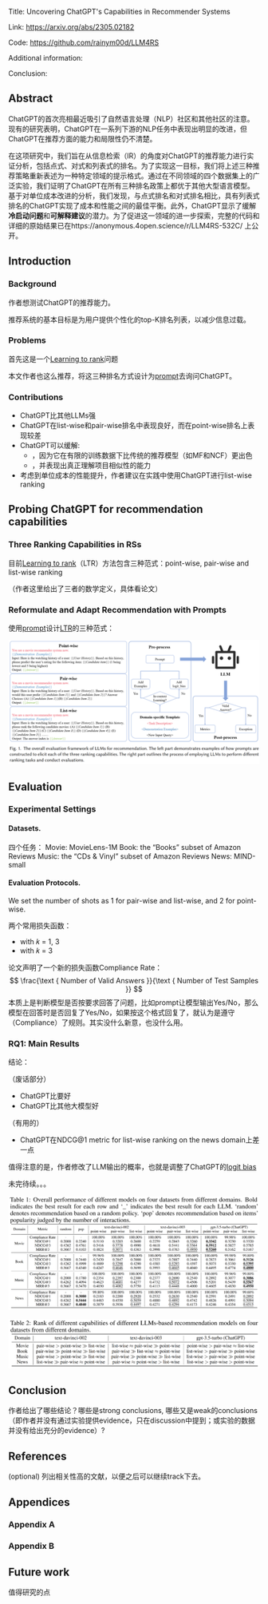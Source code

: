 Title: Uncovering ChatGPT's Capabilities in Recommender Systems

Link: https://arxiv.org/abs/2305.02182

Code: https://github.com/rainym00d/LLM4RS

Additional information: 

Conclusion: 


## Abstract

ChatGPT的首次亮相最近吸引了自然语言处理（NLP）社区和其他社区的注意。现有的研究表明，ChatGPT在一系列下游的NLP任务中表现出明显的改进，但ChatGPT在推荐方面的能力和局限性仍不清楚。

在这项研究中，我们旨在从信息检索（IR）的角度对ChatGPT的推荐能力进行实证分析，包括点式、对式和列表式的排名。为了实现这一目标，我们将上述三种推荐策略重新表述为一种特定领域的提示格式。通过在不同领域的四个数据集上的广泛实验，我们证明了ChatGPT在所有三种排名政策上都优于其他大型语言模型。基于对单位成本改进的分析，我们发现，与点式排名和对式排名相比，具有列表式排名的ChatGPT实现了成本和性能之间的最佳平衡。此外，ChatGPT显示了缓解**冷启动问题**和**可解释建议**的潜力。为了促进这一领域的进一步探索，完整的代码和详细的原始结果已在https://anonymous.4open.science/r/LLM4RS-532C/ 上公开。

## Introduction

### Background

作者想测试ChatGPT的推荐能力。

推荐系统的基本目标是为用户提供个性化的top-K排名列表，以减少信息过载。

### Problems

首先这是一个[Learning to rank](../../../../5.%20Information%20science/Information%20retrieval/Learning%20to%20rank.md)问题

本文作者也这么推荐，将这三种排名方式设计为[prompt](../../Large%20language%20model/Prompting.md)去询问ChatGPT。

### Contributions

- ChatGPT比其他LLMs强
- ChatGPT在list-wise和pair-wise排名中表现良好，而在point-wise排名上表现较差
- ChatGPT可以缓解:
	- [](../../../../5.%20Information%20science/Information%20filtering/Recommender%20system.md#^8ee569%7C%E5%86%B7%E5%90%AF%E5%8A%A8%E9%97%AE%E9%A2%98)，因为它在有限的训练数据下比传统的推荐模型（如MF和NCF）更出色
	- [](../../../../5.%20Information%20science/Information%20filtering/Recommender%20system.md#^fa35f7%7C%E5%8F%AF%E8%A7%A3%E9%87%8A%E6%80%A7%E9%97%AE%E9%A2%98)，并表现出真正理解项目相似性的能力
- 考虑到单位成本的性能提升，作者建议在实践中使用ChatGPT进行list-wise ranking

## Probing ChatGPT for recommendation capabilities

### Three Ranking Capabilities in RSs

目前[Learning to rank](../../../../5.%20Information%20science/Information%20retrieval/Learning%20to%20rank.md)（LTR）方法包含三种范式：point-wise, pair-wise and list-wise ranking

（作者这里给出了三者的数学定义，具体看论文）

### Reformulate and Adapt Recommendation with Prompts

使用[prompt](../../Large%20language%20model/Prompting.md)设计[LTR](../../../../5.%20Information%20science/Information%20retrieval/Learning%20to%20rank.md)的三种范式：

![Pasted image 20230516162335](../../../../Attachments/4.%20Artificial%20intelligence/3.%20Applications/Recommender%20system/+Papers/Uncovering%20ChatGPT's%20Capabilities%20in%20Recommender%20Systems/IMG-20240214165835700.png)

## Evaluation

### Experimental Settings

#### Datasets.

四个任务：
Movie: MovieLens-1M
Book: the “Books” subset of Amazon Reviews
Music: the “CDs & Vinyl” subset of Amazon Reviews
News: MIND-small

#### Evaluation Protocols.

We set the number of shots as 1 for pair-wise and list-wise, and 2 for point-wise.

两个常用损失函数：
- [](../../../2.%20Approaches/Artificial%20neural%20network/Loss%20function.md#^62ea0d%7CNormalized%20Discounted%20Cumulative%20Gain%20(NDCG)) with 𝑘 = 1, 3
- [](../../../2.%20Approaches/Artificial%20neural%20network/Loss%20function.md#^0fb470%7CMean%20Reciprocal%20Rank%20(MRR)) with 𝑘 = 3

论文声明了一个新的损失函数Compliance Rate：
$$
\frac{\text { Number of Valid Answers }}{\text { Number of Test Samples }}
$$
本质上是判断模型是否按要求回答了问题，比如prompt让模型输出Yes/No，那么模型在回答时是否回复了Yes/No，如果按这个格式回复了，就认为是遵守（Compliance）了规则。其实没什么新意，也没什么用。

### RQ1: Main Results

结论：

（废话部分）
- ChatGPT比[](../../../../5.%20Information%20science/Information%20filtering/Recommender%20system.md#^c6dd12%7C%E9%9A%8F%E6%9C%BA%E6%8E%A8%E8%8D%90)要好
- ChatGPT比其他大模型好

（有用的）
- ChatGPT在NDCG@1 metric for list-wise ranking on the news domain上差一点


值得注意的是，作者修改了LLM输出的概率，也就是调整了ChatGPT的[logit bias](https://help.openai.com/en/articles/5247780-using-logit-bias-to-define-token-probability)


未完待续。。。

![Pasted image 20230517163542](../../../../Attachments/4.%20Artificial%20intelligence/3.%20Applications/Recommender%20system/+Papers/Uncovering%20ChatGPT's%20Capabilities%20in%20Recommender%20Systems/IMG-20240214165835716.png)

![Pasted image 20230517163604](../../../../Attachments/4.%20Artificial%20intelligence/3.%20Applications/Recommender%20system/+Papers/Uncovering%20ChatGPT's%20Capabilities%20in%20Recommender%20Systems/IMG-20240214165835735.png)















## Conclusion

作者给出了哪些结论？哪些是strong conclusions, 哪些又是weak的conclusions（即作者并没有通过实验提供evidence，只在discussion中提到；或实验的数据并没有给出充分的evidence）?

  

## References

(optional) 列出相关性高的文献，以便之后可以继续track下去。




## Appendices

### Appendix A



### Appendix B



## Future work

值得研究的点








